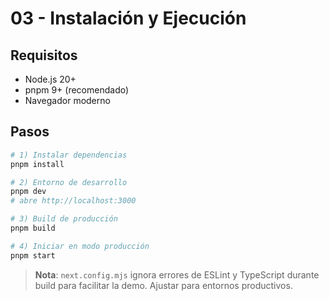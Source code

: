 # 03 - Instalación y Ejecución

## Requisitos
- Node.js 20+
- pnpm 9+ (recomendado)
- Navegador moderno

## Pasos
```bash
# 1) Instalar dependencias
pnpm install

# 2) Entorno de desarrollo
pnpm dev
# abre http://localhost:3000

# 3) Build de producción
pnpm build

# 4) Iniciar en modo producción
pnpm start
```

> **Nota**: `next.config.mjs` ignora errores de ESLint y TypeScript durante build para facilitar la demo. Ajustar para entornos productivos.

